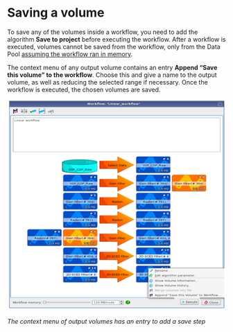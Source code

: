 # Saving a volume

To save any of the volumes inside a workflow, you need to add the algorithm **Save to project** before executing the workflow. After a workflow is executed, volumes cannot be saved from the workflow, only from the Data Pool [assuming the workflow ran in memory](../../overview.md).

The context menu of any output volume contains an entry **Append “Save this volume” to the workflow**. Choose this and give a name to the output volume, as well as reducing the selected range if necessary. Once the workflow is executed, the chosen volumes are saved.

![](../../../.gitbook/assets/017_workflow.png)

_The context menu of output volumes has an entry to add a save step_

